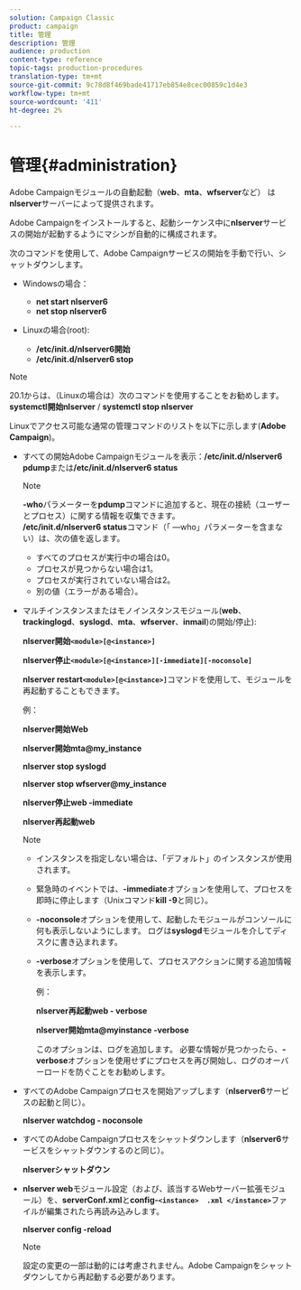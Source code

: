 ```yaml
---
solution: Campaign Classic
product: campaign
title: 管理
description: 管理
audience: production
content-type: reference
topic-tags: production-procedures
translation-type: tm+mt
source-git-commit: 9c78d8f469bade41717eb854e8cec00859c1d4e3
workflow-type: tm+mt
source-wordcount: '411'
ht-degree: 2%

---
```



# 管理{#administration}

Adobe Campaignモジュールの自動起動（**web**、**mta**、**wfserver**&#x200B;など） は&#x200B;**nlserver**&#x200B;サーバーによって提供されます。

Adobe Campaignをインストールすると、起動シーケンス中に&#x200B;**nlserver**&#x200B;サービスの開始が起動するようにマシンが自動的に構成されます。

次のコマンドを使用して、Adobe Campaignサービスの開始を手動で行い、シャットダウンします。

* Windowsの場合：

   * **net start nlserver6**
   * **net stop nlserver6**

* Linuxの場合(root):

   * **/etc/init.d/nlserver6開始**
   * **/etc/init.d/nlserver6 stop**

>[!NOTE]
>
>20.1からは、（Linuxの場合は）次のコマンドを使用することをお勧めします。**systemctl開始nlserver** / **systemctl stop nlserver**

Linuxでアクセス可能な通常の管理コマンドのリストを以下に示します(**Adobe Campaign**)。

* すべての開始Adobe Campaignモジュールを表示：**/etc/init.d/nlserver6 pdump**&#x200B;または&#x200B;**/etc/init.d/nlserver6 status**

   >[!NOTE]
   >
   >**-who**&#x200B;パラメーターを&#x200B;**pdump**&#x200B;コマンドに追加すると、現在の接続（ユーザーとプロセス）に関する情報を収集できます。\
   >**/etc/init.d/nlserver6 status**&#x200B;コマンド（「 —who」パラメーターを含まない）は、次の値を返します。
   >
   >    * すべてのプロセスが実行中の場合は0。
   >    * プロセスが見つからない場合は1。
   >    * プロセスが実行されていない場合は2。
   >    * 別の値（エラーがある場合）。


* マルチインスタンスまたはモノインスタンスモジュール(**web**、**trackinglogd**、**syslogd**、**mta**、**wfserver**、**inmail**)の開始/停止):

   **nlserver開始`<module>[@<instance>]`**

   **nlserver停止`<module>[@<instance>][-immediate][-noconsole]`**

   **nlserver restart`<module>[@<instance>]`**&#x200B;コマンドを使用して、モジュールを再起動することもできます。

   例：

   **nlserver開始Web**

   **nlserver開始mta@my_instance**

   **nlserver stop syslogd**

   **nlserver stop wfserver@my_instance**

   **nlserver停止web -immediate**

   **nlserver再起動web**

   >[!NOTE]
   >
   >* インスタンスを指定しない場合は、「デフォルト」のインスタンスが使用されます。
   >* 緊急時のイベントでは、**-immediate**&#x200B;オプションを使用して、プロセスを即時に停止します（Unixコマンド&#x200B;**kill -9**&#x200B;と同じ）。
   >* **-noconsole**&#x200B;オプションを使用して、起動したモジュールがコンソールに何も表示しないようにします。 ログは&#x200B;**syslogd**&#x200B;モジュールを介してディスクに書き込まれます。
   >* **-verbose**&#x200B;オプションを使用して、プロセスアクションに関する追加情報を表示します。
   >
   >   例：
   >
   >   **nlserver再起動web - verbose**
   >
   >   **nlserver開始mta@myinstance -verbose**
   >
   >   このオプションは、ログを追加します。 必要な情報が見つかったら、**-verbose**&#x200B;オプションを使用せずにプロセスを再び開始し、ログのオーバーロードを防ぐことをお勧めします。


* すべてのAdobe Campaignプロセスを開始アップします（**nlserver6**&#x200B;サービスの起動と同じ）。

   **nlserver watchdog - noconsole**

* すべてのAdobe Campaignプロセスをシャットダウンします（**nlserver6**&#x200B;サービスをシャットダウンするのと同じ）。

   **nlserverシャットダウン**

* **nlserver web**&#x200B;モジュール設定（および、該当するWebサーバー拡張モジュール）を、**serverConf.xml**&#x200B;と&#x200B;**config-`<instance>  .xml </instance>`**&#x200B;ファイルが編集されたら再読み込みします。

   **nlserver config -reload**

   >[!NOTE]
   >
   >設定の変更の一部は動的には考慮されません。Adobe Campaignをシャットダウンしてから再起動する必要があります。

